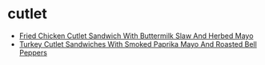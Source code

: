 # cutlet

 * [Fried Chicken Cutlet Sandwich With Buttermilk Slaw And Herbed Mayo](index/f/fried-chicken-cutlet-sandwich-with-buttermilk-slaw-and-herbed-mayo-56390155.json)
 * [Turkey Cutlet Sandwiches With Smoked Paprika Mayo And Roasted Bell Peppers](index/t/turkey-cutlet-sandwiches-with-smoked-paprika-mayo-and-roasted-bell-peppers-360530.json)
